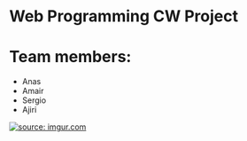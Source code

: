 # Web Programming CW Project 

# Team members:
- Anas 
- Amair
- Sergio
- Ajiri

<a href="https://imgur.com/UJRByJ8"><img src="https://i.imgur.com/UJRByJ8.png" title="source: imgur.com" /></a>
